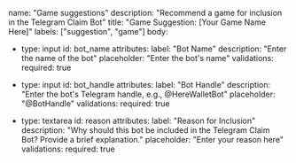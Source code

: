 name: "Game suggestions"
description: "Recommend a game for inclusion in the Telegram Claim Bot"
title: "Game Suggestion: [Your Game Name Here]"
labels: ["suggestion", "game"]
body:
  - type: input
    id: bot_name
    attributes:
      label: "Bot Name"
      description: "Enter the name of the bot"
      placeholder: "Enter the bot's name"
    validations:
      required: true

  - type: input
    id: bot_handle
    attributes:
      label: "Bot Handle"
      description: "Enter the bot's Telegram handle, e.g., @HereWalletBot"
      placeholder: "@BotHandle"
    validations:
      required: true

  - type: textarea
    id: reason
    attributes:
      label: "Reason for Inclusion"
      description: "Why should this bot be included in the Telegram Claim Bot? Provide a brief explanation."
      placeholder: "Enter your reason here"
    validations:
      required: true
